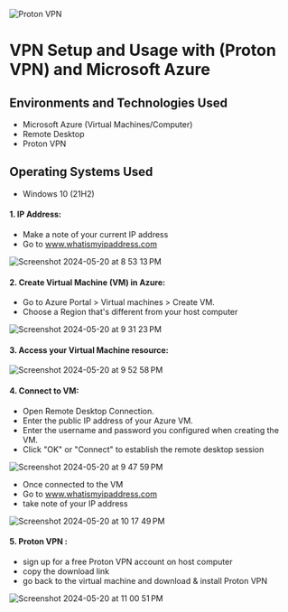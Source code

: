 ![Proton VPN](https://github.com/G-Code6/VPN-Setup-and-Usage-with-Proton-VPN/assets/163748328/8419096a-351c-4e19-a5f2-16b724d656ae)

<h1>VPN Setup and Usage with (Proton VPN) and Microsoft Azure</h1>


<h2>Environments and Technologies Used</h2>

- Microsoft Azure (Virtual Machines/Computer)
- Remote Desktop
- Proton VPN 

<h2>Operating Systems Used </h2>

- Windows 10</b> (21H2)

<h4>1. IP Address:</h4>

- Make a note of your current IP address  
- Go to www.whatismyipaddress.com 

![Screenshot 2024-05-20 at 8 53 13 PM](https://github.com/G-Code6/VPN-Setup-and-Usage-with-Proton-VPN/assets/163748328/a7b7ae8d-ecea-4592-9a30-95b1947f73ce)

<h4>2. Create Virtual Machine (VM) in Azure:</h4>

- Go to Azure Portal > Virtual machines > Create VM.
- Choose a Region that's different from your host computer

![Screenshot 2024-05-20 at 9 31 23 PM](https://github.com/G-Code6/VPN-Setup-and-Usage-with-Proton-VPN/assets/163748328/6038d358-ecee-4723-b706-d8f268502841)

<h4>3. Access your Virtual Machine resource:</h3>

![Screenshot 2024-05-20 at 9 52 58 PM](https://github.com/G-Code6/VPN-Setup-and-Usage-with-Proton-VPN/assets/163748328/e2f26eb7-7783-4485-bf2b-b1cbfed967dc)


<h4>4. Connect to VM:</h4>

- Open Remote Desktop Connection.
- Enter the public IP address of your Azure VM.
- Enter the username and password you configured when creating the VM.
- Click "OK" or "Connect" to establish the remote desktop session

![Screenshot 2024-05-20 at 9 47 59 PM](https://github.com/G-Code6/VPN-Setup-and-Usage-with-Proton-VPN/assets/163748328/ab8af3ff-6da9-422f-aec3-139629e92687)

- Once connected to the VM 
- Go to www.whatismyipaddress.com
- take note of your IP address 

![Screenshot 2024-05-20 at 10 17 49 PM](https://github.com/G-Code6/VPN-Setup-and-Usage-with-Proton-VPN/assets/163748328/8b3ade56-ee2a-429d-ac69-746f3521b558)

<h4>5. Proton VPN :</h4>

- sign up for a free Proton VPN account on host computer
- copy the download link
- go back to the virtual machine and download & install Proton VPN

![Screenshot 2024-05-20 at 11 00 51 PM](https://github.com/G-Code6/VPN-Setup-and-Usage-with-Proton-VPN/assets/163748328/8c48aa48-6734-452a-847e-4c355117c437)





